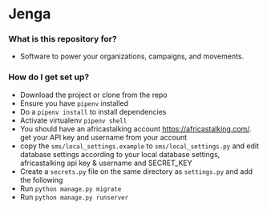 # Jenga #

### What is this repository for? ###

* Software to power your organizations, campaigns, and movements.

### How do I get set up? ###

* Download the project or clone from the repo
* Ensure you have `pipenv` installed
* Do a `pipenv install` to install dependencies
* Activate virtualenv `pipenv shell`
* You should have an africastalking account https://africastalking.com/.
  get your API key and username from your account
* copy the `sms/local_settings.example` to `sms/local_settings.py` and edit database settings according to your local database settings, africastalking api key & username and SECRET_KEY
* Create a `secrets.py` file on the same directory as `settings.py` and add the following
* Run `python manage.py migrate`
* Run `python manage.py runserver`
